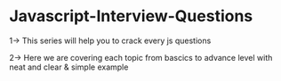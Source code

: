 # Javascript-Interview-Questions

1-> This series will help you to crack every js questions

2-> Here we are covering each topic from bascics to advance level with neat and clear & simple example
